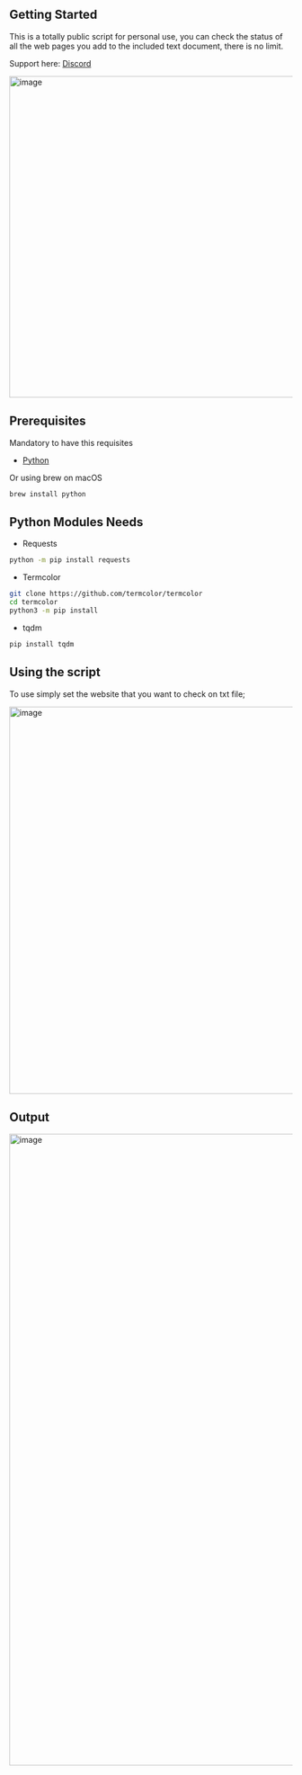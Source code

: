 <!-- GETTING STARTED -->
## Getting Started

This is a totally public script for personal use, you can check the status of all the web pages you add to the included text document, there is no limit.

Support here: <a href="https://discord.gg/isupport/">Discord</a> <br>

<img width="572" alt="image" src="https://user-images.githubusercontent.com/63476973/216017385-82374f2e-a598-4260-98ca-6e1005bbd7e3.png">


## Prerequisites

Mandatory to have this requisites
* <a href="https://www.python.org/downloads/">Python</a> <br>

Or using brew on macOS 
```sh
brew install python
```
## Python Modules Needs <br>

* Requests
```sh
python -m pip install requests
```
* Termcolor
```sh
git clone https://github.com/termcolor/termcolor
cd termcolor
python3 -m pip install
```
* tqdm 
```sh
pip install tqdm
```

## Using the script

To use simply set the website that you want to check on txt file;

<img width="689" alt="image" src="https://user-images.githubusercontent.com/63476973/216015836-4f1b255c-0c7b-4b5b-863c-53f7f6009d93.png">

## Output

<img width="1124" alt="image" src="https://user-images.githubusercontent.com/63476973/216015931-ca99842c-53ef-4fae-b4c6-3bfa1a9dceda.png">


